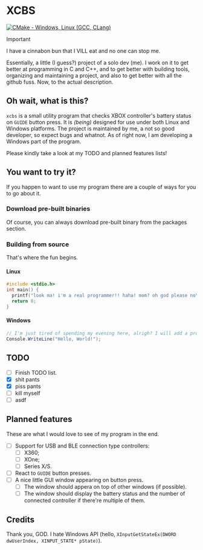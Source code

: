# XCBS

[![CMake - Windows, Linux (GCC, CLang)](https://github.com/xc0ff/xcbs/actions/workflows/cmake-multi-platform.yml/badge.svg)](https://github.com/xc0ff/xcbs/actions/workflows/cmake-multi-platform.yml)

> [!IMPORTANT]
> I have a cinnabon bun that I VILL eat and no one can stop me.

Essentially, a little (I guess?) project of a solo dev (me). I work on it to get better at programming in C and C++, and to get better with building tools, organizing and maintaining a project, and also to get better with all the github fuss. Now, to the actual description.

## Oh wait, what is this?

`xcbs` is a small utility program that checks XBOX controller's battery status on `GUIDE` button press. It is *(being)* designed for use under both Linux and Windows platforms. The project is maintained by me, a not so good developer, so expect bugs and whatnot.
As of right now, I am developing a Windows part of the program.

Please kindly take a look at my TODO and planned features lists!

## You want to try it?

If you happen to want to use my program there are a couple of ways for you to go about it.

### Download pre-built binaries

Of course, you can always download pre-built binary from the packages section.

### Building from source

That's where the fun begins.

#### Linux

```c
#include <stdio.h>
int main() {
  printf("look ma! i'm a real programmer!! haha! mom? oh god please no\n");
  return 0;
}
```

#### Windows

```C#
// I'm just tired of spending my evening here, alrigh? I will add a proper guide later!
Console.WriteLine("Hello, World!");
```

## TODO

- [ ] Finish TODO list.
- [x] shit pants
- [x] piss pants
- [ ] kill myself
- [ ] asdf

## Planned features

These are what I would love to see of my program in the end.

- [ ] Support for USB and BLE connection type controllers:
  - [ ] X360;
  - [ ] XOne;
  - [ ] Series X/S.
- [ ] React to `GUIDE` button presses.
- [ ] A nice little GUI window appearing on button press.
  - [ ] The window should appera on top of other windows (if possible).
  - [ ] The window should display the battery status and the number of connected controller if there're multiple of them.

## Credits

Thank you, GOD. I hate Windows API (hello, `XInputGetStateEx(DWORD dwUserIndex, XINPUT_STATE* pState)`).
